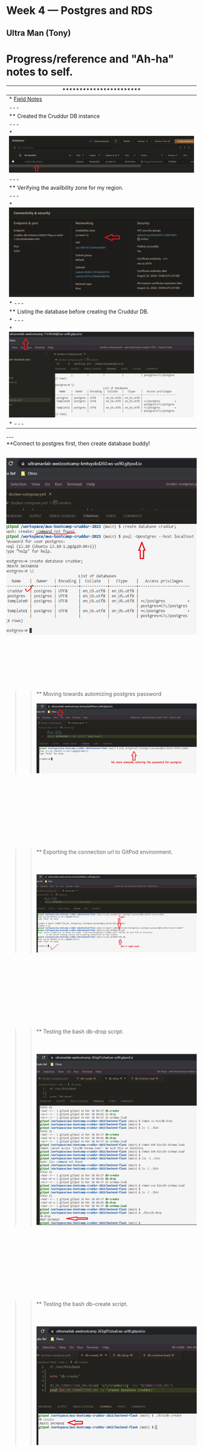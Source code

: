 # Week 4 — Postgres and RDS

## Ultra Man (Tony)


# Progress/reference and "Ah-ha" notes to self.
| *********************** |
| --- |
| * [Field Notes](https://github.com/ultraman-labs/aws-bootcamp-cruddur-2023/blob/main/_docs/assets/week4/Notes-Week4.txt) |
| --- |
| ** Created the Cruddur DB instance |
| --- |
| * ![Cruddur DB Instance](../_docs/assets/week4/rdscruddur.png) |
| --- |
| ** Verifying the availbility zone for my region.|
| --- |
| * ![Availability Zone](../_docs/assets/week4/availabilityzone.png) |
| * ---|
| ** Listing the database before creating the Cruddur DB.
| * ---|
| * ![List DBs](../_docs/assets/week4/dblist.png) |
| * --- | 
<p> --- <br>  
    **Connect to postgres first, then create database buddy!  </p>
    
   ![Cruddur DB Listed](../_docs/assets/week4/postgrescreatedb1.png)  <br><br><br><br><br><br>
   ---
  >> ** Moving towards automizing postgres password<br><br> 
       ![Auto PW](../_docs/assets/week4/autopwpostgres.png)
   
<br><br><br><br><br><br>
---


 >> ** Exporting the connection url to GitPod environment. <br><br><br><br>
 ![Connection URL](../_docs/assets/week4/autopsqllogin.png) 
 
 <br><br><br><br><br><br>
 ---   
 
 >> ** Testing the bash db-drop script. <br><br><br><br>
 ![Drop DB](../_docs/assets/week4/dropdb.png) 
 
 <br><br><br><br><br><br>
 ---
>> ** Testing the bash db-create script. <br><br><br><br>
      ![Creating Cruddur DB](../_docs/assets/week4/createdb.png) 

<br><br><br><br><br><br>
 ---
>> ** Testing the bash db-schema-load script. <br><br><br><br>
  ![Schema Loading](../_docs/assets/week4/dbschemaload.png)

<br><br><br><br><br><br>
 ---

>> ** Testing the bash db-connect script. <br><br><br><br>
  ![DB Connect Script](../_docs/assets/week4/dbconnect.png)

<br><br><br><br><br><br>
 --- 
 
 >> ** Using the command \dt to list the users and activities tables. <br><br><br><br>
  ![DB Connect Script](../_docs/assets/week4/listingtables.png)

<br><br><br><br><br><br>
 --- 

>> ** Seeding the data into the tables. <br><br><br><br>
  ![DB Connect Script](../_docs/assets/week4/dbseeddata.png)

<br><br><br><br><br><br>
 --- 
 
 >> ** False negative-- Cruddur DB instance did spin up successfully. <br><br><br><br>
  ![DB Connect Script](../_docs/assets/week4/awsrdslied.png)

<br><br><br><br><br><br>
 --- 
 
 >> ** Editing security group inbound rule for GitPod. <br><br><br><br>
  ![DB Connect Script](../_docs/assets/week4/beforesginboundrule.png)

<br><br><br><br><br><br>
 ---

>> ** Editing security group inbound rule for GitPod. <br><br><br><br>
  ![DB Connect Script](../_docs/assets/week4/beforesginboundrule.png)

<br><br><br><br><br><br>
 ---

 >> ** Testing the connection to the production database. <br><br><br><br>
  ![DB Connect Script](../_docs/assets/week4/successprodconnect2.png)

<br><br><br><br><br><br>
 ---

 >> ** Listing production database. <br><br><br><br>
  ![DB Connect Script](../_docs/assets/week4/listofproddbs.png)

<br><br><br><br><br><br>
 ---

---

 >> ** Setting GitPod's environmental variables for DB security group identification. <br><br><br><br>
  ![DB Connect Script](../_docs/assets/week4/returntrue1.png)

<br><br><br><br><br><br>
 ---
 
 ---

 >> ** Adding description to security group rule. <br><br><br><br>
  ![DB Connect Script](../_docs/assets/week4/descriptionwentthrough.png)

<br><br><br><br><br><br>
 ---
 
 ---

 >> ** Setting GitPod's environmental variables for DB security group identification. <br><br><br><br>
  ![DB Connect Script](../_docs/assets/week4/successprodconnect.png)

<br><br><br><br><br><br>
 ---
 
 

